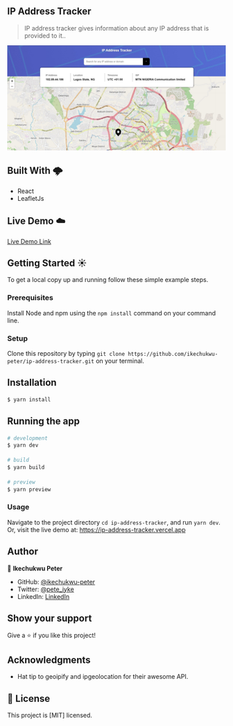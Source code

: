## IP Address Tracker

> IP address tracker gives information about any IP address that is provided to it..

![screenshot](./src/assets/project_image.jpg)

## Built With 🌩️

- React
- LeafletJs

## Live Demo ☁️

[Live Demo Link](https://ip-address-tracker.vercel.app)

## Getting Started ☀️

To get a local copy up and running follow these simple example steps.

### Prerequisites

Install Node and npm using the `npm install` command on your command line.

### Setup

Clone this repository by typing `git clone https://github.com/ikechukwu-peter/ip-address-tracker.git` on your terminal.

## Installation

```bash
$ yarn install
```

## Running the app

```bash
# development
$ yarn dev

# build
$ yarn build

# preview
$ yarn preview
```

### Usage

Navigate to the project directory `cd ip-address-tracker`, and run `yarn dev`. Or, visit the live demo at: https://ip-address-tracker.vercel.app

## Author

👤 **Ikechukwu Peter**

- GitHub: [@ikechukwu-peter](https://github.com/ikechukwu-peter)
- Twitter: [@pete_iyke](https://twitter.com/pete_iyke)
- LinkedIn: [LinkedIn](https://www.linkedin.com/in/peter-ikechukwu/)

## Show your support

Give a ⭐️ if you like this project!

## Acknowledgments

- Hat tip to geoipify and ipgeolocation for their awesome API.

## 📝 License

This project is [MIT] licensed.
